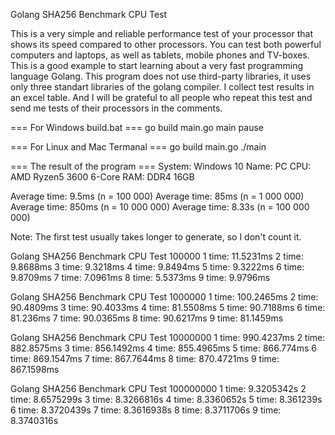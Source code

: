 Golang SHA256 Benchmark CPU Test

This is a very simple and reliable performance test of your processor that shows its speed compared to other processors.
You can test both powerful computers and laptops, as well as tablets, mobile phones and TV-boxes.
This is a good example to start learning about a very fast programming language Golang.
This program does not use third-party libraries, it uses only three standart libraries of the golang compiler.
I collect test results in an excel table. And I will be grateful to all people who repeat this test and send me tests of their processors in the comments.

=== For Windows build.bat ===
go build main.go
main
pause

=== For Linux and Mac Termanal ===
go build main.go
./main

=== The result of the program ===
System:   Windows 10
Name:     PC
CPU:      AMD Ryzen5 3600 6-Core
RAM:      DDR4 16GB

Average time: 	9.5ms		(n = 100 000)
Average time:  	 85ms	  (n = 1 000 000)
Average time: 	850ms	 (n = 10 000 000)
Average time: 	8.33s	(n = 100 000 000)

Note: The first test usually takes longer to generate, so I don't count it.


Golang SHA256 Benchmark CPU Test 100000
1  time: 11.5231ms
2  time: 9.8688ms
3  time: 9.3218ms
4  time: 9.8494ms
5  time: 9.3222ms
6  time: 9.8709ms
7  time: 7.0961ms
8  time: 5.5373ms
9  time: 9.9796ms

Golang SHA256 Benchmark CPU Test 1000000
1  time: 100.2465ms
2  time: 90.4809ms
3  time: 90.4033ms
4  time: 81.5508ms
5  time: 90.7188ms
6  time: 81.236ms
7  time: 90.0365ms
8  time: 90.6217ms
9  time: 81.1459ms

Golang SHA256 Benchmark CPU Test 10000000
1  time: 990.4237ms
2  time: 882.8575ms
3  time: 856.1492ms
4  time: 855.4965ms
5  time: 866.774ms
6  time: 869.1547ms
7  time: 867.7644ms
8  time: 870.4721ms
9  time: 867.1598ms

Golang SHA256 Benchmark CPU Test 100000000
1  time: 9.3205342s
2  time: 8.6575299s
3  time: 8.3266816s
4  time: 8.3360652s
5  time: 8.361239s
6  time: 8.3720439s
7  time: 8.3616938s
8  time: 8.3711706s
9  time: 8.3740316s
